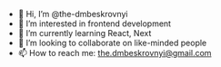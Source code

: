 - 👋 Hi, I’m @the-dmbeskrovnyi
- 👀 I’m interested in frontend development
- 🌱 I’m currently learning React, Next
- 💞️ I’m looking to collaborate on like-minded people
- 📫 How to reach me: the.dmbeskrovnyi@gmail.com

<!---
the-dmbeskrovnyi/the-dmbeskrovnyi is a ✨ special ✨ repository because its `README.md` (this file) appears on your GitHub profile.
You can click the Preview link to take a look at your changes.
--->
